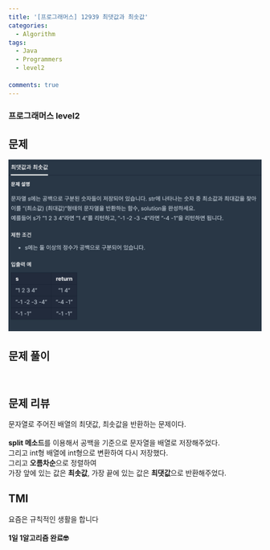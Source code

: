```yaml
---
title: '[프로그래머스] 12939 최댓값과 최솟값'
categories:
  - Algorithm
tags:
  - Java
  - Programmers
  - level2

comments: true 
---
```

### 프로그래머스 level2

## 문제
 <a href="/assets/images/P12939.png"><img src="/assets/images/P12939.png"></a>
 <br/>

## 문제 풀이
<script src="https://gist.github.com/kyeahen/ff3d01a0a93c6aea5752b04dd4b1e662.js"></script>
<br/>

## 문제 리뷰

문자열로 주어진 배열의 최댓값, 최솟값을 반환하는 문제이다. <br>
<br/>
**split 메소드**를 이용해서 공백을 기준으로 문자열을 배열로 저장해주었다.<br>
그리고 int형 배열에 int형으로 변환하여 다시 저장했다.<br>
그리고 **오름차순**으로 정렬하여 <br>
가장 앞에 있는 값은 **최솟값**, 가장 끝에 있는 값은 **최댓값**으로 반환해주었다.<br>

## TMI

요즘은 규칙적인 생활을 합니다<br>
<br/>
**1일 1알고리즘 완료🤓**


